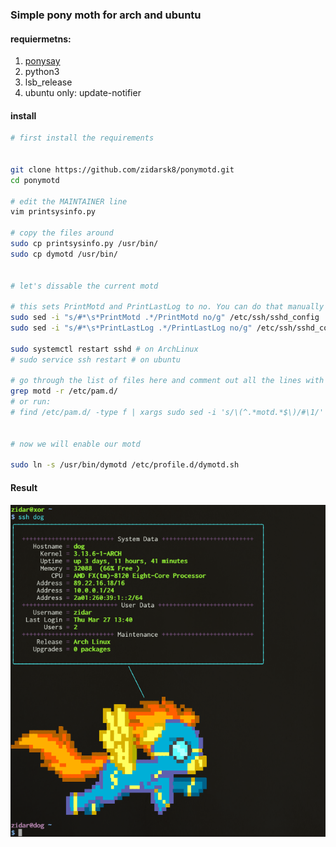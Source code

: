 ### Simple pony moth for arch and ubuntu

#### requiermetns:

1. [ponysay](https://github.com/erkin/ponysay "cowsay reimplemention for ponies")
2. python3
3. lsb_release
4. ubuntu only: update-notifier

#### install 

```bash
# first install the requirements


git clone https://github.com/zidarsk8/ponymotd.git
cd ponymotd

# edit the MAINTAINER line
vim printsysinfo.py 

# copy the files around
sudo cp printsysinfo.py /usr/bin/
sudo cp dymotd /usr/bin/


# let's dissable the current motd

# this sets PrintMotd and PrintLastLog to no. You can do that manually if you want
sudo sed -i "s/#*\s*PrintMotd .*/PrintMotd no/g" /etc/ssh/sshd_config
sudo sed -i "s/#*\s*PrintLastLog .*/PrintLastLog no/g" /etc/ssh/sshd_config

sudo systemctl restart sshd # on ArchLinux
# sudo service ssh restart # on ubuntu

# go through the list of files here and comment out all the lines with pam_motd.so
grep motd -r /etc/pam.d/
# or run:
# find /etc/pam.d/ -type f | xargs sudo sed -i 's/\(^.*motd.*$\)/#\1/' 


# now we will enable our motd 

sudo ln -s /usr/bin/dymotd /etc/profile.d/dymotd.sh

```

#### Result

![pony screenshot](https://raw.githubusercontent.com/zidarsk8/ponymotd/master/screenshot.png "pony")
